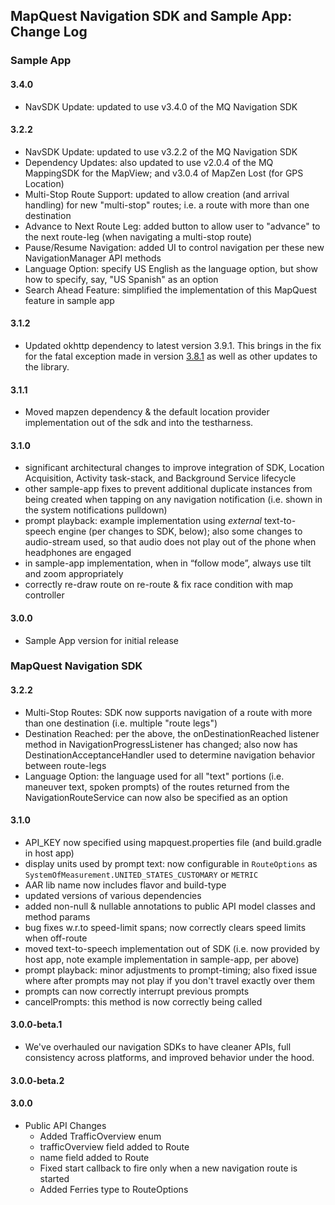 ## MapQuest Navigation SDK and Sample App: Change Log

### Sample App

#### 3.4.0

* NavSDK Update: updated to use v3.4.0 of the MQ Navigation SDK

#### 3.2.2

* NavSDK Update: updated to use v3.2.2 of the MQ Navigation SDK
* Dependency Updates: also updated to use v2.0.4 of the MQ MappingSDK for the MapView; and v3.0.4 of MapZen Lost (for GPS Location)
* Multi-Stop Route Support: updated to allow creation (and arrival handling) for new "multi-stop" routes; i.e. a route with more than one destination
* Advance to Next Route Leg: added button to allow user to "advance" to the next route-leg (when navigating a multi-stop route)
* Pause/Resume Navigation: added UI to control navigation per these new NavigationManager API methods
* Language Option: specify US English as the language option, but show how to specify, say, "US Spanish" as an option
* Search Ahead Feature: simplified the implementation of this MapQuest feature in sample app

#### 3.1.2

* Updated okhttp dependency to latest version 3.9.1. This brings in the fix for the fatal exception made in version [3.8.1](https://github.com/square/okhttp/blob/master/CHANGELOG.md)  as well as other updates to the library.

#### 3.1.1

* Moved mapzen dependency & the default location provider implementation out of the sdk and into the testharness.

#### 3.1.0

* significant architectural changes to improve integration of SDK, Location Acquisition, Activity task-stack, and Background Service lifecycle
* other sample-app fixes to prevent additional duplicate instances from being created when tapping on any navigation notification (i.e. shown in the system notifications pulldown)
* prompt playback: example implementation using _external_ text-to-speech engine (per changes to SDK, below); also some changes to audio-stream used, so that audio does not play out of the phone when headphones are engaged
* in sample-app implementation, when in “follow mode”, always use tilt and zoom appropriately
* correctly re-draw route on re-route & fix race condition with map controller

#### 3.0.0

* Sample App version for initial release



### MapQuest Navigation SDK

#### 3.2.2

* Multi-Stop Routes: SDK now supports navigation of a route with more than one destination (i.e. multiple "route legs")
* Destination Reached: per the above, the onDestinationReached listener method in NavigationProgressListener has changed; also now has DestinationAcceptanceHandler used to determine navigation behavior between route-legs
* Language Option: the language used for all "text" portions (i.e. maneuver text, spoken prompts) of the routes returned from the NavigationRouteService can now also be specified as an option

#### 3.1.0

* API_KEY now specified using mapquest.properties file (and build.gradle in host app)
* display units used by prompt text: now configurable in `RouteOptions` as `SystemOfMeasurement.UNITED_STATES_CUSTOMARY` or `METRIC`
* AAR lib name now includes flavor and build-type
* updated versions of various dependencies 
* added non-null & nullable annotations to public API model classes and method params
* bug fixes w.r.to speed-limit spans; now correctly clears speed limits when off-route
* moved text-to-speech implementation out of SDK (i.e. now provided by host app, note example implementation in sample-app, per above)
* prompt playback: minor adjustments to prompt-timing; also fixed issue where after prompts may not play if you don't travel exactly over them
* prompts can now correctly interrupt previous prompts
* cancelPrompts: this method is now correctly being called

#### 3.0.0-beta.1
- We've overhauled our navigation SDKs to have cleaner APIs, full consistency across platforms, and improved behavior under the hood.

#### 3.0.0-beta.2

#### 3.0.0
- Public API Changes
    - Added TrafficOverview enum
    - trafficOverview field added to Route
    - name field added to Route
    - Fixed start callback to fire only when a new navigation route is started
    - Added Ferries type to RouteOptions